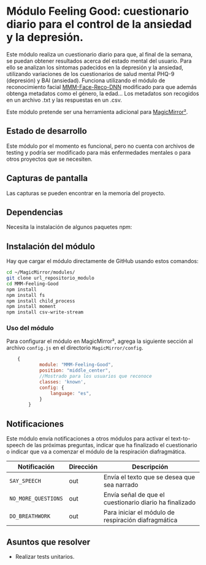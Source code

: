 # Módulo Feeling Good: cuestionario diario para el control de la ansiedad y la depresión.

Este módulo realiza un cuestionario diario para que, al final de la semana, se puedan obtener resultados acerca del estado mental del usuario. Para ello se analizan los síntomas padecidos en la depresión y la ansiedad, utilizando variaciones de los cuestionarios de salud mental PHQ-9 (depresión) y BAI (ansiedad).
Funciona utilizando el módulo de reconocimiento facial [MMM-Face-Reco-DNN](https://github.com/nischi/MMM-Face-Reco-DNN) modificado para que además obtenga metadatos como el género, la edad... Los metadatos son recogidos en un archivo .txt y las respuestas en un .csv.

Este módulo pretende ser una herramienta adicional para [MagicMirror²](https://magicmirror.builders/).

## Estado de desarrollo

Este módulo por el momento es funcional, pero no cuenta con archivos de testing y podría ser modificado para más enfermedades mentales o para otros proyectos que se necesiten.

## Capturas de pantalla

Las capturas se pueden encontrar en la memoria del proyecto.

## Dependencias

Necesita la instalación de algunos paquetes npm:

## Instalación del módulo
Hay que cargar el módulo directamente de GitHub usando estos comandos:

```sh
cd ~/MagicMirror/modules/
git clone url_repositorio_modulo
cd MMM-Feeling-Good
npm install
npm install fs
npm install child_process
npm install moment
npm install csv-write-stream
```

### Uso del módulo

Para configurar el módulo en MagicMirror², agrega la siguiente sección al archivo `config.js` en el directorio `MagicMirror/config`.

```js
    {
			module: "MMM-Feeling-Good",
			position: "middle_center",
			//Mostrado para los usuarios que reconoce
			classes: 'known',
			config: {
				language: "es",
			}
		}
```

## Notificaciones

Este módulo envía notificaciones a otros módulos para activar el text-to-speech de las próximas preguntas, indicar que ha finalizado el cuestionario o indicar que va a comenzar el módulo de la respiración diafragmática.

| Notificación          | Dirección | Descripción                                            |
| --------------------- | --------- | ------------------------------------------------------ |
| `SAY_SPEECH`          | out       | Envía el texto que se desea que sea narrado            |
| `NO_MORE_QUESTIONS`   | out       | Envía señal de que el cuestionario diario ha finalizado|
| `DO_BREATHWORK`       | out       | Para iniciar el módulo de respiración diafragmática    |

## Asuntos que resolver

- Realizar tests unitarios.
